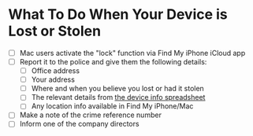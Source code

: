# What To Do When Your Device is Lost or Stolen

- [ ] Mac users activate the "lock" function via Find My iPhone iCloud app
- [ ] Report it to the police and give them the following details:
  - [ ] Office address
  - [ ] Your address
  - [ ] Where and when you believe you lost or had it stolen
  - [ ] The relevant details from [the device info spreadsheet](https://docs.google.com/spreadsheets/d/1jn1OeUd2DVWJPlzf_ZkdjtNpXWuy0r4_0dxXBHuWeG0/edit#gid=1759593604)
  - [ ] Any location info available in Find My iPhone/Mac
- [ ] Make a note of the crime reference number
- [ ] Inform one of the company directors
